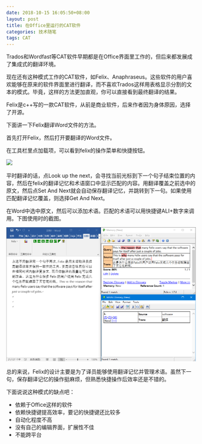 ```yaml
---
date: 2018-10-15 16:05:50+08:00
layout: post
title: 在Office里运行的CAT软件
categories: 技术随笔
tags: CAT
---
```


Trados和Wordfast等CAT软件早期都是在Office界面里工作的，但后来都发展成了集成式的翻译环境。

现在还有这种模式工作的CAT软件，如Felix、Anaphraseus。这些软件的用户喜欢能够在原来的软件界面里进行翻译，而不喜欢Trados这样用表格显示分割的文本的模式。毕竟，这样的方法更加直观，你可以直接看到最终翻译的结果。

Felix是c++写的一款CAT软件，从前是商业软件，后来作者因为身体原因，选择了开源。

下面讲一下Felix翻译Word文件的方法。

首先打开Felix，然后打开要翻译的Word文件。

在工具栏里点加载项，可以看到felix的操作菜单和快捷按钮。

![](https://github.com/xulihang/xulihang.github.io/raw/master/album/CAT/felix-bar.png)

平时翻译的话，点Look up the next，会寻找当前光标到下一个句子结束位置的内容，然后在felix的翻译记忆和术语窗口中显示匹配的内容。用翻译覆盖之前选中的原文，然后点Set And Next就会自动保存翻译记忆，并跳转到下一句。如果使用匹配翻译记忆覆盖，则选择Get And Next。

在Word中选中原文，然后可以添加术语。匹配的术语可以用快捷键ALI+数字来调用。下图使用时的截图。

![](https://github.com/xulihang/xulihang.github.io/raw/master/album/CAT/felix.png)

总的来说，Felix的设计主要是为了译员能够使用翻译记忆并管理术语。虽然下一句，保存翻译记忆的操作挺麻烦，但熟悉快捷操作后效率还是不错的。

下面说说这种模式的缺点吧：

* 依赖于Office这样的软件
* 依赖快捷键提高效率，要记的快捷键还比较多
* 自动化程度不高
* 没有自己的编辑界面，扩展性不佳
* 不能跨平台





